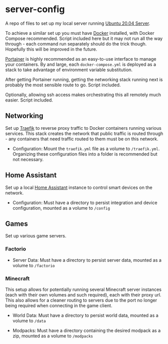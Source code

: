 # server-config

A repo of files to set up my local server running [Ubuntu 20.04 Server](https://ubuntu.com/server/docs/installation).

To achieve a similar set up you must have [Docker](https://docs.docker.com/get-docker/) installed, with Docker Compose recommended. Script included here but it may not run all the way through - each command run separately should do the trick though. Hopefully this will be improved in the future.

[Portainer](https://www.portainer.io/) is highly recommended as an easy-to-use interface to manage your containers. By and large, each ```docker-compose.yml``` is deployed as a stack to take advantage of environment variable substitution.

After getting Portainer running, getting the networking stack running next is probably the most sensible route to go. Script included.

Optionally, allowing ssh access makes orchestrating this all remotely much easier. Script included.

## Networking

Set up [Traefik](https://doc.traefik.io/traefik/) to reverse proxy traffic to Docker containers running various services. This stack creates the network that public traffic is routed through - any containers that need traffic routed to them must be on this network.

* Configuration: Mount the ```traefik.yml``` file as a volume to ```/traefik.yml```. Organizing these configuration files into a folder is recommended but not necessary.

## Home Assistant

Set up a local [Home Assistant](https://www.home-assistant.io/) instance to control smart devices on the network.

* Configuration: Must have a directory to persist integration and device configuration, mounted as a volume to ```/config```

## Games

Set up various game servers.

### Factorio

* Server Data: Must have a directory to persist server data, mounted as a volume to ```/factorio```

### Minecraft

This setup allows for potentially running several Minecraft server instances (each with their own volumes and such required), each with their proxy url. This also allows for a cleaner routing to servers due to the port no longer being required when connecting in the game client.

* World Data: Must have a directory to persist world data, mounted as a volume to ```/data```

* Modpacks: Must have a directory containing the desired modpack as a zip, mounted as a volume to ```/modpacks```